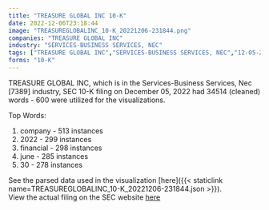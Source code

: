 ```yaml
---
title: "TREASURE GLOBAL INC 10-K"
date: 2022-12-06T23:18:44
image: "TREASUREGLOBALINC_10-K_20221206-231844.png"
companies: "TREASURE GLOBAL INC"
industry: "SERVICES-BUSINESS SERVICES, NEC"
tags: ["TREASURE GLOBAL INC","SERVICES-BUSINESS SERVICES, NEC","12-05-2022","10-K"]
forms: "10-K"
---
```

TREASURE GLOBAL INC, which is in the Services-Business Services, Nec [7389] industry, SEC 10-K filing on December 05, 2022 had 34514 (cleaned) words - 600 were utilized for the visualizations.

Top Words:
1. company - 513 instances
2. 2022 - 299 instances
3. financial - 298 instances
4. june - 285 instances
5. 30 - 278 instances


See the parsed data used in the visualization [here]({{< staticlink name=TREASUREGLOBALINC_10-K_20221206-231844.json >}}).  
View the actual filing on the SEC website [here](https://www.sec.gov/Archives/edgar/data/1905956/0001575872-22-001246.txt)